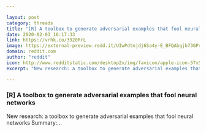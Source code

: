 ```yaml
---

layout: post
category: threads
title: "[R] A toolbox to generate adversarial examples that fool neural networks"
date: 2020-02-03 16:17:33
link: https://vrhk.co/3920RrL
image: https://external-preview.redd.it/UIwPdtnjdj6Sa4y-E_BFQAbgjb73GPrTixChjDDulwQ.jpg?width=579&height=212&auto=webp&s=4c58ea59b0a422f03ce2faa614c041a93bafb3cc
domain: reddit.com
author: "reddit"
icon: http://www.redditstatic.com/desktop2x/img/favicon/apple-icon-57x57.png
excerpt: "New research: a toolbox to generate adversarial examples that fool neural networks Summary:..."

---
```


### [R] A toolbox to generate adversarial examples that fool neural networks

New research: a toolbox to generate adversarial examples that fool neural networks Summary:...